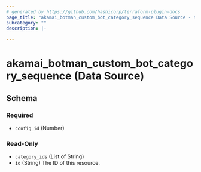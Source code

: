 ```yaml
---
# generated by https://github.com/hashicorp/terraform-plugin-docs
page_title: "akamai_botman_custom_bot_category_sequence Data Source - terraform-provider-akamai"
subcategory: ""
description: |-
  
---
```


# akamai_botman_custom_bot_category_sequence (Data Source)





<!-- schema generated by tfplugindocs -->
## Schema

### Required

- `config_id` (Number)

### Read-Only

- `category_ids` (List of String)
- `id` (String) The ID of this resource.
